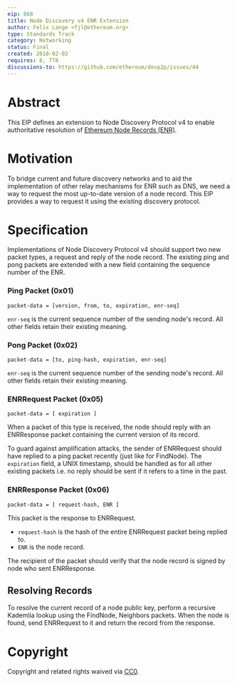 ```yaml
---
eip: 868
title: Node Discovery v4 ENR Extension
author: Felix Lange <fjl@ethereum.org>
type: Standards Track
category: Networking
status: Final
created: 2018-02-02
requires: 8, 778
discussions-to: https://github.com/ethereum/devp2p/issues/44
---
```


# Abstract

This EIP defines an extension to Node Discovery Protocol v4 to enable authoritative
resolution of [Ethereum Node Records (ENR)](https://eips.fyi/778).

# Motivation

To bridge current and future discovery networks and to aid the implementation of other
relay mechanisms for ENR such as DNS, we need a way to request the most up-to-date version
of a node record. This EIP provides a way to request it using the existing discovery
protocol.

# Specification

Implementations of Node Discovery Protocol v4 should support two new packet types, a
request and reply of the node record. The existing ping and pong packets are extended with
a new field containing the sequence number of the ENR.

### Ping Packet (0x01)

```text
packet-data = [version, from, to, expiration, enr-seq]
```

`enr-seq` is the current sequence number of the sending node's record. All other fields
retain their existing meaning.

### Pong Packet (0x02)

```text
packet-data = [to, ping-hash, expiration, enr-seq]
```

`enr-seq` is the current sequence number of the sending node's record. All other fields
retain their existing meaning.

### ENRRequest Packet (0x05)

```text
packet-data = [ expiration ]
```

When a packet of this type is received, the node should reply with an ENRResponse packet
containing the current version of its record.

To guard against amplification attacks, the sender of ENRRequest should have replied to a
ping packet recently (just like for FindNode). The `expiration` field, a UNIX timestamp,
should be handled as for all other existing packets i.e. no reply should be sent if it
refers to a time in the past.

### ENRResponse Packet (0x06)

```text
packet-data = [ request-hash, ENR ]
```

This packet is the response to ENRRequest.

- `request-hash` is the hash of the entire ENRRequest packet being replied to.
- `ENR` is the node record.

The recipient of the packet should verify that the node record is signed by node who sent
ENRResponse.

## Resolving Records

To resolve the current record of a node public key, perform a recursive Kademlia lookup
using the FindNode, Neighbors packets. When the node is found, send ENRRequest to it and
return the record from the response.

# Copyright

Copyright and related rights waived via [CC0](/LICENSE.md).
